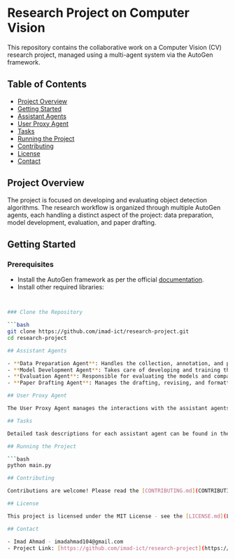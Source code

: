 # Research Project on Computer Vision

This repository contains the collaborative work on a Computer Vision (CV) research project, managed using a multi-agent system via the AutoGen framework.

## Table of Contents

- [Project Overview](#project-overview)
- [Getting Started](#getting-started)
- [Assistant Agents](#assistant-agents)
- [User Proxy Agent](#user-proxy-agent)
- [Tasks](#tasks)
- [Running the Project](#running-the-project)
- [Contributing](#contributing)
- [License](#license)
- [Contact](#contact)

## Project Overview

The project is focused on developing and evaluating object detection algorithms. The research workflow is organized through multiple AutoGen agents, each handling a distinct aspect of the project: data preparation, model development, evaluation, and paper drafting.

## Getting Started

### Prerequisites

- Install the AutoGen framework as per the official [documentation](https://github.com/microsoft/autogen).
- Install other required libraries: 
```bash


### Clone the Repository

```bash
git clone https://github.com/imad-ict/research-project.git
cd research-project

## Assistant Agents

- **Data Preparation Agent**: Handles the collection, annotation, and preprocessing of the dataset.
- **Model Development Agent**: Takes care of developing and training the computer vision models.
- **Evaluation Agent**: Responsible for evaluating the models and comparing them with state-of-the-art models.
- **Paper Drafting Agent**: Manages the drafting, revising, and formatting of the research paper.

## User Proxy Agent

The User Proxy Agent manages the interactions with the assistant agents, initiates tasks, and ensures the tasks are executed as per the specifications.

## Tasks

Detailed task descriptions for each assistant agent can be found in the `work_dir/` directory.

## Running the Project

```bash
python main.py

## Contributing

Contributions are welcome! Please read the [CONTRIBUTING.md](CONTRIBUTING.md) for guidelines on how to contribute to this project.

## License

This project is licensed under the MIT License - see the [LICENSE.md](LICENSE.md) file for details.

## Contact

- Imad Ahmad - imadahmad104@gmail.com
- Project Link: [https://github.com/imad-ict/research-project](https://github.com/imad-ict/research-project)
